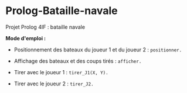 Prolog-Bataille-navale
======================

Projet Prolog 4IF : bataille navale


**Mode d'emploi :**

* Positionnement des bateaux du joueur 1 et du joueur 2 : `positionner.`

* Affichage des bateaux et des coups tirés : `afficher.`

* Tirer avec le joueur 1 : `tirer_J1(X, Y).`

* Tirer avec le joueur 2 : `tirer_J2.`

